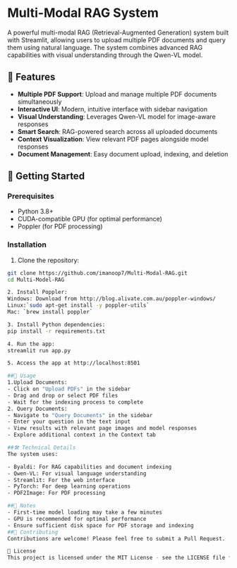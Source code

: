 # Multi-Modal RAG System

A powerful multi-modal RAG (Retrieval-Augmented Generation) system built with Streamlit, allowing users to upload multiple PDF documents and query them using natural language. The system combines advanced RAG capabilities with visual understanding through the Qwen-VL model.

## 🌟 Features

- **Multiple PDF Support**: Upload and manage multiple PDF documents simultaneously
- **Interactive UI**: Modern, intuitive interface with sidebar navigation
- **Visual Understanding**: Leverages Qwen-VL model for image-aware responses
- **Smart Search**: RAG-powered search across all uploaded documents
- **Context Visualization**: View relevant PDF pages alongside model responses
- **Document Management**: Easy document upload, indexing, and deletion

## 🚀 Getting Started

### Prerequisites

- Python 3.8+
- CUDA-compatible GPU (for optimal performance)
- Poppler (for PDF processing)

### Installation

1. Clone the repository:
```bash
git clone https://github.com/imanoop7/Multi-Modal-RAG.git
cd Multi-Model-RAG

2. Install Poppler:
Windows: Download from http://blog.alivate.com.au/poppler-windows/
Linux:`sudo apt-get install -y poppler-utils`
Mac: `brew install poppler`

3. Install Python dependencies:
pip install -r requirements.txt

4. Run the app:
streamlit run app.py

5. Access the app at http://localhost:8501

##📖 Usage
1.Upload Documents:
- Click on "Upload PDFs" in the sidebar
- Drag and drop or select PDF files
- Wait for the indexing process to complete
2. Query Documents:
- Navigate to "Query Documents" in the sidebar
- Enter your question in the text input
- View results with relevant page images and model responses
- Explore additional context in the Context tab

##🛠️ Technical Details
The system uses:

- Byaldi: For RAG capabilities and document indexing
- Qwen-VL: For visual language understanding
- Streamlit: For the web interface
- PyTorch: For deep learning operations
- PDF2Image: For PDF processing

##📝 Notes
- First-time model loading may take a few minutes
- GPU is recommended for optimal performance
- Ensure sufficient disk space for PDF storage and indexing
##🤝 Contributing
Contributions are welcome! Please feel free to submit a Pull Request.

📄 License
This project is licensed under the MIT License - see the LICENSE file for details.